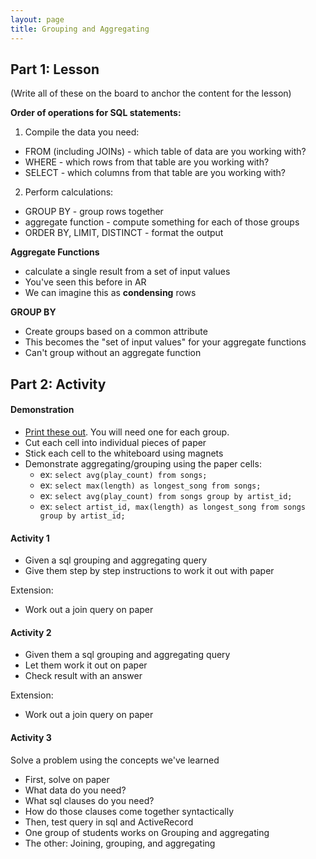 ```yaml
---
layout: page
title: Grouping and Aggregating
---
```


## Part 1: Lesson

(Write all of these on the board to anchor the content for the lesson)

**Order of operations for SQL statements:**

1. Compile the data you need:
  * FROM (including JOINs) - which table of data are you working with?
  * WHERE - which rows from that table are you working with?
  * SELECT - which columns from that table are you working with?

2. Perform calculations:
  * GROUP BY - group rows together
  * aggregate function - compute something for each of those groups
  * ORDER BY, LIMIT, DISTINCT - format the output

**Aggregate Functions**
* calculate a single result from a set of input values
* You've seen this before in AR
* We can imagine this as **condensing** rows


**GROUP BY**
* Create groups based on a common attribute
* This becomes the "set of input values" for your aggregate functions
* Can't group without an aggregate function


## Part 2: Activity

#### Demonstration

* [Print these out](./grouping_and_aggregating_materials.md). You will need one for each group.
* Cut each cell into individual pieces of paper
* Stick each cell to the whiteboard using magnets
* Demonstrate aggregating/grouping using the paper cells:
  * ex: `select avg(play_count) from songs;`
  * ex: `select max(length) as longest_song from songs;`
  * ex: `select avg(play_count) from songs group by artist_id;`
  * ex: `select artist_id, max(length) as longest_song from songs group by artist_id;`

#### Activity 1

* Given a sql grouping and aggregating query
* Give them step by step instructions to work it out with paper

Extension:
* Work out a join query on paper

#### Activity 2

* Given them a sql grouping and aggregating query
* Let them work it out on paper
* Check result with an answer

Extension:
* Work out a join query on paper

#### Activity 3

Solve a problem using the concepts we've learned

* First, solve on paper
 * What data do you need?
 * What sql clauses do you need?
 * How do those clauses come together syntactically
* Then, test query in sql and ActiveRecord
* One group of students works on Grouping and aggregating
* The other: Joining, grouping, and aggregating
